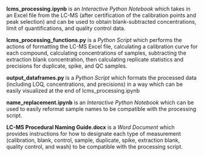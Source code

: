 **lcms_processing.ipynb** is an _Interactive Python Notebook_ which takes in an Excel file from the LC-MS (after certification of the calibration points and peak selection) and can be used to obtain blank-subtracted concentrations, limit of quantifications, and quality control data.

**lcms_processing_functions.py** is a _Python Script_ which performs the actions of formatting the LC-MS Excel file, calculating a calibration curve for each compound, calculating concentrations of samples, subtracting the extraction blank concentration, then calculating replicate statistics and precisions for duplicate, spike, and QC samples.

**output_dataframes.py** is a _Python Script_ which formats the processed data (including LOQ, concentrations, and precisions) in a way which can be easily visualized at the end of lcms_processing.ipynb

**name_replacement.ipynb** is an _Interactive Python Notebook_ which can be used to easily reformat sample names to be compatible with the processing script.

**LC-MS Procedural Naming Guide.docx** is a _Word Document_ which provides instructions for how to designate each type of measurement (calibration, blank, control, sample, duplicate, spike, extraction blank, quality control, and wash) to be compatible with the processing script.
